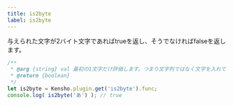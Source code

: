 ```yaml
---
title: is2byte
label: is2byte
---
```


与えられた文字が2バイト文字であればtrueを返し、そうでなければfalseを返します。

```js
/**
 * @arg {string} val 最初の1文字だけ評価します。つまり文字列ではなく文字を入れてください。
 * @return {boolean}
 */
let is2byte = Kensho.plugin.get('is2byte').func;
console.log( is2byte('あ') ); // true
```
